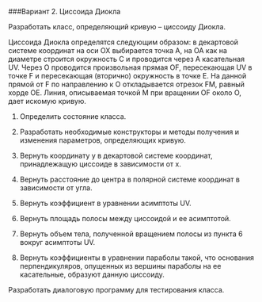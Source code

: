 
###Вариант 2. Циссоида Диокла

Разработать класс, определяющий кривую – циссоиду Диокла.

Циссоида Диокла определятся следующим образом: в декартовой системе координат на оси OX выбирается точка A, на ОА как на диаметре строится окружность С и проводится через A касательная UV. Через O проводится произвольная прямая OF, пересекающая UV в точке F и пересекающая (вторично) окружность в точке E. На данной прямой от F по направлению к О откладывается отрезок FM, равный хорде OE. Линия, описываемая точкой M при вращении OF около O, дает искомую кривую.

1) Определить состояние класса.

2) Разработать необходимые конструкторы и методы получения и изменения параметров, определяющих кривую.

3) Вернуть координату y в декартовой системе координат, принадлежащую циссоиде в зависимости от x.

4) Вернуть расстояние до центра в полярной системе координат в зависимости от угла.

5) Вернуть коэффициент в уравнении асимптоты UV.

6) Вернуть площадь полосы между циссоидой и ее асимптотой.

7) Вернуть объем тела, полученной вращением полосы из пункта 6 вокруг асимптоты UV.

8) Вернуть коэффициенты в уравнении параболы такой, что основания перпендикуляров, опущенных из вершины параболы на ее касательные, образуют данную циссоиду.

Разработать диалоговую программу для тестирования класса.
